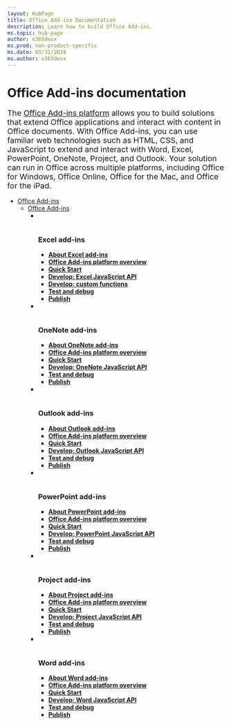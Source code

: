 ```yaml
---
layout: HubPage
title: Office Add-ins Documentation
description: Learn how to build Office Add-ins.
ms.topic: hub-page
author: o365devx
ms.prod: non-product-specific
ms.date: 03/31/2019
ms.author: o365devx
---
```

<div id="main" class="v2">
    <div class="container">
        <h1 class="screenReader">Office Add-ins documentation</h1>
        <p style="font-size: 1.12rem;margin-bottom: 1rem;">The <a href="https://docs.microsoft.com/office/dev/add-ins/overview/office-add-ins">Office Add-ins platform</a> allows you to build solutions that extend Office applications and interact with content in Office documents. With Office Add-ins, you can use familiar web technologies such as HTML, CSS, and JavaScript to extend and interact with Word, Excel, PowerPoint, OneNote, Project, and Outlook. Your solution can run in Office across multiple platforms, including Office for Windows, Office Online, Office for the Mac, and Office for the iPad.</p>
        <ul class="pivots">
            <li>
                <a href="#add-ins">Office Add-ins</a>
                <ul id="add-ins">
                    <li>
                        <a href="#add-ins">Office Add-ins</a>
                        <ul id="add-ins" class="cardsL cols cols3">
                            <li>
                              <div class="cardSize">
                                  <div class="cardPadding">
                                      <div class="card">
                                          <div class="cardImageOuter">
                                              <div class="cardImage">
                                                  <img src="images/index/ExcelLogoColor.svg" alt="" />
                                              </div>
                                          </div>
                                          <div class="cardText">
                                              <img src="images/index/ExcelLogoColor.svg" alt="" />&#160;
                                              <h3>Excel add-ins</h3>
                                              <ul class="noBullet">
                                              <li><a class="barLink" href="/office/dev/add-ins/excel/excel-add-ins-overview"><strong>About Excel add-ins</strong></a></li>
                                              <li><a class="barLink" href="/office/dev/add-ins/overview/office-add-ins?context=office/dev/add-ins/excel/context"><strong>Office Add-ins platform overview</strong></a></li>
                                              <li><a class="barLink" href="/office/dev/add-ins/quickstarts/excel-quickstart-jquery"><strong>Quick Start</strong></a></li>
                                              <li><a class="barLink" href="/office/dev/add-ins/reference/overview/excel-add-ins-reference-overview"><strong>Develop: Excel JavaScript API</strong></a></li>
                                              <li><a class="barLink" href="/office/dev/add-ins/excel/custom-functions-overview"><strong>Develop: custom functions</strong></a></li>
                                              <li><a class="barLink" href="/office/dev/add-ins/testing/test-debug-office-add-ins?context=office/dev/add-ins/excel/context"><strong>Test and debug</strong></a></li>
                                              <li><a class="barLink" href="/office/dev/add-ins/publish/publish?context=office/dev/add-ins/excel/context"><strong>Publish</strong></a></li>
                                              </ul>
                                          </div>
                                      </div>
                                  </div>
                              </div>
                            </li>
                            <li>
                              <div class="cardSize">
                                  <div class="cardPadding">
                                      <div class="card">
                                          <div class="cardImageOuter">
                                              <div class="cardImage">
                                                  <img src="images/index/OneNoteLogoColor.svg" alt="" />
                                              </div>
                                          </div>
                                          <div class="cardText">
                                              <img src="images/index/OneNoteLogoColor.svg" alt="" />&#160;
                                              <h3>OneNote add-ins</h3>
                                              <ul class="noBullet">
                                              <li><a class="barLink" href="/office/dev/add-ins/onenote/onenote-add-ins-programming-overview"><strong>About OneNote add-ins</strong></a></li>
                                              <li><a class="barLink" href="/office/dev/add-ins/overview/office-add-ins?context=office/dev/add-ins/onenote/context"><strong>Office Add-ins platform overview</strong></a></li>
                                              <li><a class="barLink" href="/office/dev/add-ins/quickstarts/onenote-quickstart"><strong>Quick Start</strong></a></li>
                                              <li><a class="barLink" href="/office/dev/add-ins/reference/overview/onenote-add-ins-javascript-reference"><strong>Develop: OneNote JavaScript API</strong></a></li>
                                              <li><a class="barLink" href="/office/dev/add-ins/testing/test-debug-office-add-ins?context=office/dev/add-ins/onenote/context"><strong>Test and debug</strong></a></li>
                                              <li><a class="barLink" href="/office/dev/add-ins/publish/publish?context=office/dev/add-ins/onenote/context"><strong>Publish</strong></a></li>
                                              </ul>
                                          </div>
                                  </div>
                              </div>
                            </li>
                            <li>
                              <div class="cardSize">
                                  <div class="cardPadding">
                                      <div class="card">
                                          <div class="cardImageOuter">
                                              <div class="cardImage">
                                                  <img src="images/index/OutlookLogoColor.svg" alt="" />
                                              </div>
                                          </div>
                                          <div class="cardText">
                                              <img src="images/index/OutlookLogoColor.svg" alt="" />&#160;
                                              <h3>Outlook add-ins</h3>
                                              <ul class="noBullet">
                                              <li><a class="barLink" href="/outlook/add-ins"><strong>About Outlook add-ins</strong></a></li>
                                              <li><a class="barLink" href="/office/dev/add-ins/overview/office-add-ins?context=outlook/context"><strong>Office Add-ins platform overview</strong></a></li>
                                              <li><a class="barLink" href="/outlook/add-ins/quick-start"><strong>Quick Start</strong></a></li>
                                              <li><a class="barLink" href="/outlook/add-ins/apis"><strong>Develop: Outlook JavaScript API</strong></a></li>
                                              <li><a class="barLink" href="/outlook/add-ins/testing-and-tips"><strong>Test and debug</strong></a></li>
                                              <li><a class="barLink" href="/office/dev/add-ins/publish/publish?context=outlook/context"><strong>Publish</strong></a></li>
                                              </ul>
                                          </div>
                                      </div>
                                  </div>
                              </div>
                            </li>
                            <li>
                              <div class="cardSize">
                                  <div class="cardPadding">
                                      <div class="card">
                                          <div class="cardImageOuter">
                                              <div class="cardImage">
                                                  <img src="images/index/PowerPointLogoColor.svg" alt="" />
                                              </div>
                                          </div>
                                          <div class="cardText">
                                              <img src="images/index/PowerPointLogoColor.svg" alt="" />&#160;
                                              <h3>PowerPoint add-ins</h3>
                                              <ul class="noBullet">
                                              <li><a class="barLink" href="/office/dev/add-ins/powerpoint/powerpoint-add-ins"><strong>About PowerPoint add-ins</strong></a></li>
                                              <li><a class="barLink" href="/office/dev/add-ins/overview/office-add-ins?context=office/dev/add-ins/powerpoint/context"><strong>Office Add-ins platform overview</strong></a></li>
                                              <li><a class="barLink" href="/office/dev/add-ins/quickstarts/powerpoint-quickstart"><strong>Quick Start</strong></a></li>
                                              <li><a class="barLink" href="/office/dev/add-ins/reference/requirement-sets/powerpoint-and-project-note?context=office/dev/add-ins/powerpoint/context"><strong>Develop: PowerPoint JavaScript API</strong></a></li>
                                              <li><a class="barLink" href="/office/dev/add-ins/testing/test-debug-office-add-ins?context=office/dev/add-ins/powerpoint/context"><strong>Test and debug</strong></a></li>
                                              <li><a class="barLink" href="/office/dev/add-ins/publish/publish?context=office/dev/add-ins/powerpoint/context"><strong>Publish</strong></a></li>
                                              </ul>
                                          </div>
                                      </div>
                                  </div>
                              </div>
                            </li>
                            <li>
                              <div class="cardSize">
                                  <div class="cardPadding">
                                      <div class="card">
                                          <div class="cardImageOuter">
                                              <div class="cardImage">
                                                  <img src="images/index/ProjectLogoColor.svg" alt="" />
                                              </div>
                                          </div>
                                          <div class="cardText">
                                              <img src="images/index/ProjectLogoColor.svg" alt="" />&#160;
                                              <h3>Project add-ins</h3>
                                              <ul class="noBullet">
                                              <li><a class="barLink" href="/office/dev/add-ins/project/project-add-ins"><strong>About Project add-ins</strong></a></li>
                                              <li><a class="barLink" href="/office/dev/add-ins/overview/office-add-ins?context=office/dev/add-ins/project/context"><strong>Office Add-ins platform overview</strong></a></li>
                                              <li><a class="barLink" href="/office/dev/add-ins/quickstarts/project-quickstart"><strong>Quick Start</strong></a></li>
                                              <li><a class="barLink" href="/office/dev/add-ins/reference/requirement-sets/powerpoint-and-project-note?context=office/dev/add-ins/project/context"><strong>Develop: Project JavaScript API</strong></a></li>
                                              <li><a class="barLink" href="/office/dev/add-ins/testing/test-debug-office-add-ins?context=office/dev/add-ins/project/context"><strong>Test and debug</strong></a></li>
                                              <li><a class="barLink" href="/office/dev/add-ins/publish/publish?context=office/dev/add-ins/project/context"><strong>Publish</strong></a></li>
                                              </ul>
                                          </div>
                                      </div>
                                  </div>
                              </div>
                            </li>
                            <li>
                              <div class="cardSize">
                                  <div class="cardPadding">
                                      <div class="card">
                                          <div class="cardImageOuter">
                                              <div class="cardImage">
                                                  <img src="images/index/WordLogoColor.svg" alt="" />
                                              </div>
                                          </div>
                                          <div class="cardText">
                                              <img src="images/index/WordLogoColor.svg" alt="" />&#160;
                                              <h3>Word add-ins</h3>
                                              <ul class="noBullet">
                                              <li><a class="barLink" href="/office/dev/add-ins/word/word-add-ins-programming-overview"><strong>About Word add-ins</strong></a></li>
                                              <li><a class="barLink" href="/office/dev/add-ins/overview/office-add-ins?context=office/dev/add-ins/word/context"><strong>Office Add-ins platform overview</strong></a></li>
                                              <li><a class="barLink" href="/office/dev/add-ins/quickstarts/word-quickstart"><strong>Quick Start</strong></a></li>
                                              <li><a class="barLink" href="/office/dev/add-ins/reference/overview/word-add-ins-reference-overview"><strong>Develop: Word JavaScript API</strong></a></li>
                                              <li><a class="barLink" href="/office/dev/add-ins/testing/test-debug-office-add-ins?context=office/dev/add-ins/word/context"><strong>Test and debug</strong></a></li>
                                              <li><a class="barLink" href="/office/dev/add-ins/publish/publish?context=office/dev/add-ins/word/context"><strong>Publish</strong></a></li>
                                              </ul>
                                          </div>
                                      </div>
                                  </div>
                              </div>
                            </li>
                        </ul>
                    </li>
                </ul>
            </li>
        </ul>
    </div>
</div>